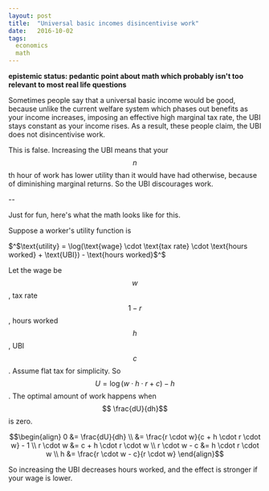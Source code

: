 ```yaml
---
layout: post
title:  "Universal basic incomes disincentivise work"
date:   2016-10-02
tags:
  economics
  math
---
```


**epistemic status: pedantic point about math which probably isn't too relevant to most real life questions**

Sometimes people say that a universal basic income would be good, because unlike the current welfare system which phases out benefits as your income increases, imposing an effective high marginal tax rate, the UBI stays constant as your income rises. As a result, these people claim, the UBI does not disincentivise work.

This is false. Increasing the UBI means that your $$ n$$th hour of work has lower utility than it would have had otherwise, because of diminishing marginal returns. So the UBI discourages work.

--

Just for fun, here's what the math looks like for this.

Suppose a worker's utility function is

$^$\text{utility} = \log(\text{wage} \cdot \text{tax rate} \cdot \text{hours worked} + \text{UBI}) - \text{hours worked}$^$

Let the wage be $$ w$$, tax rate $$ 1 - r$$, hours worked $$ h$$, UBI $$ c$$. Assume flat tax for simplicity. So $$ U = \log(w \cdot h \cdot r + c) - h$$. The optimal amount of work happens when $$ \frac{dU}{dh}$$ is zero.

$$\begin{align}
  0 &= \frac{dU}{dh} \\
    &= \frac{r \cdot w}{c + h \cdot r \cdot w} - 1 \\
  r \cdot w &= c + h \cdot r \cdot w \\
  r \cdot w - c &= h \cdot r \cdot w \\
  h &= \frac{r \cdot w - c}{r \cdot w}
\end{align}$$

So increasing the UBI decreases hours worked, and the effect is stronger if your wage is lower.
